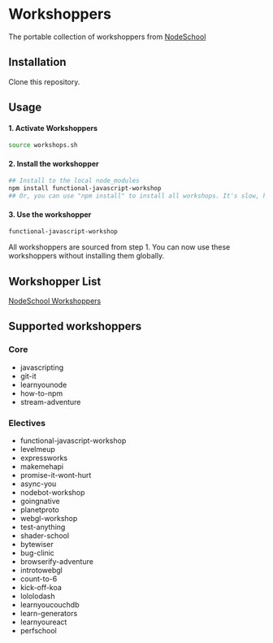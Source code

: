 # Workshoppers

The portable collection of workshoppers from [NodeSchool](http://nodeschool.io/)

## Installation

Clone this repository.

## Usage

#### 1. Activate Workshoppers

```sh
source workshops.sh
```

#### 2. Install the workshopper

```sh
## Install to the local node_modules
npm install functional-javascript-workshop
## Or, you can use "npm install" to install all workshops. It's slow, however.
```

#### 3. Use the workshopper

```sh
functional-javascript-workshop
```

All workshoppers are sourced from step 1. You can now use these
workshoppers without installing them globally.

## Workshopper List

[NodeSchool Workshoppers](http://nodeschool.io/#workshopper-list)

## Supported workshoppers

### Core

- javascripting
- git-it
- learnyounode
- how-to-npm
- stream-adventure

### Electives

- functional-javascript-workshop
- levelmeup
- expressworks
- makemehapi
- promise-it-wont-hurt
- async-you
- nodebot-workshop
- goingnative
- planetproto
- webgl-workshop
- test-anything
- shader-school
- bytewiser
- bug-clinic
- browserify-adventure
- introtowebgl
- count-to-6
- kick-off-koa
- lololodash
- learnyoucouchdb
- learn-generators
- learnyoureact
- perfschool

